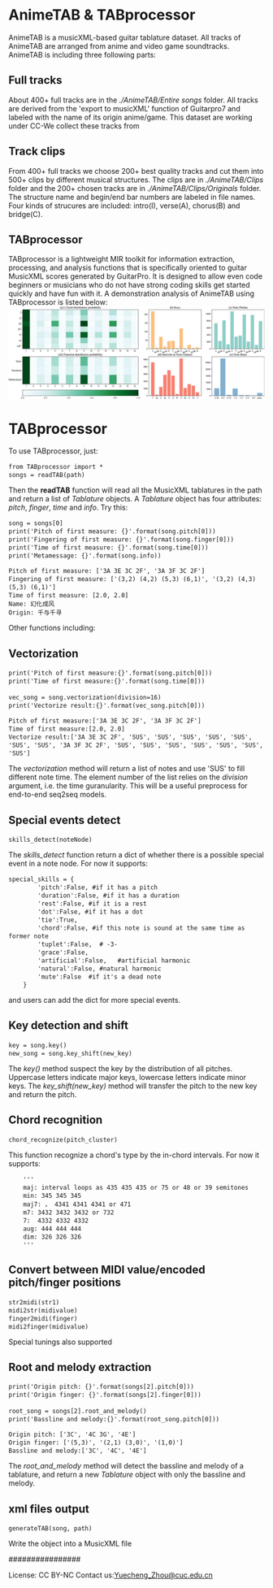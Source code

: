 # AnimeTAB & TABprocessor
AnimeTAB is a musicXML-based guitar tablature dataset. All tracks of AnimeTAB are arranged from anime and video game soundtracks. AnimeTAB is including three following parts:

## Full tracks
About 400+ full tracks are in the *./AnimeTAB/Entire songs* folder. All tracks are derived from the 'export to musicXML' function of Guitarpro7 and labeled with the name of its origin anime/game. 
This dataset are working under CC-We collect these tracks from 
## Track clips
From 400+ full tracks we choose 200+ best quality tracks and cut them into 500+ clips by different musical structures. The clips are in *./AnimeTAB/Clips* folder and the 200+ chosen tracks are in *./AnimeTAB/Clips/Originals* folder. The structure name and begin/end bar numbers are labeled in file names. Four kinds of strucures are included: intro(I), verse(A), chorus(B) and bridge(C).

## TABprocessor
TABprocessor is a lightweight MIR toolkit for information extraction, processing, and analysis functions that is specifically oriented to guitar MusicXML scores generated by GuitarPro. It is designed to allow even code beginners or musicians who do not have strong coding skills get started quickly and have fun with it. A demonstration analysis of AnimeTAB using TABprocessor is listed below:
![Demonstration analysis](https://github.com/amamiya-yuuko/AnimeTAB/blob/main/Demonstration%20analysis.jpg)


# TABprocessor

To use TABprocessor, just:
```
from TABprocessor import *
songs = readTAB(path)
```
Then the **readTAB** function will read all the MusicXML tablatures in the path and return a list of *Tablature* objects.
A *Tablature* object has four attributes: *pitch*, *finger*, *time* and *info*. Try this:

```
song = songs[0]
print('Pitch of first measure: {}'.format(song.pitch[0]))
print('Fingering of first measure: {}'.format(song.finger[0]))
print('Time of first measure: {}'.format(song.time[0]))
print('Metamessage: {}'.format(song.info))
```
```
Pitch of first measure: ['3A 3E 3C 2F', '3A 3F 3C 2F']
Fingering of first measure: ['(3,2) (4,2) (5,3) (6,1)', '(3,2) (4,3) (5,3) (6,1)']
Time of first measure: [2.0, 2.0]
Name: 幻化成风
Origin: 千与千寻
```

Other functions including:
## Vectorization
```
print('Pitch of first measure:{}'.format(song.pitch[0]))
print('Time of first measure:{}'.format(song.time[0]))

vec_song = song.vectorization(division=16)
print('Vectorize result:{}'.format(vec_song.pitch[0]))
```

```
Pitch of first measure:['3A 3E 3C 2F', '3A 3F 3C 2F']
Time of first measure:[2.0, 2.0]
Vectorize result:['3A 3E 3C 2F', 'SUS', 'SUS', 'SUS', 'SUS', 'SUS', 'SUS', 'SUS', '3A 3F 3C 2F', 'SUS', 'SUS', 'SUS', 'SUS', 'SUS', 'SUS', 'SUS']
```
The *vectorization* method will return a list of notes and use 'SUS' to fill different note time. The element number of the list relies on the *division* argument, i.e. the time guranularity. 
This will be a useful preprocess for end-to-end seq2seq models.

## Special events detect
```
skills_detect(noteNode)
```
The *skills_detect* function return a dict of whether there is a possible special event in a note node. For now it supports:
```
special_skills = {        
        'pitch':False, #if it has a pitch
        'duration':False, #if it has a duration
        'rest':False, #if it is a rest
        'dot':False, #if it has a dot
        'tie':True, 
        'chord':False, #if this note is sound at the same time as former note
        'tuplet':False,  # -3-
        'grace':False,  
        'artificial':False,   #artificial harmonic
        'natural':False, #natural harmonic
        'mute':False  #if it's a dead note
    }
```
and users can add the dict for more special events.

## Key detection and shift

```
key = song.key()
new_song = song.key_shift(new_key)
```

The *key()* method suspect the key by the distribution of all pitches. Uppercase letters indicate major keys, lowercase letters indicate minor keys.
The *key_shift(new_key)* method will transfer the pitch to the new key and return the pitch. 


## Chord recognition
```
chord_recognize(pitch_cluster)
```

This function recognize a chord's type by the in-chord intervals. For now it supports:

```
    '''
    maj: interval loops as 435 435 435 or 75 or 48 or 39 semitones
    min: 345 345 345
    maj7: ， 4341 4341 4341 or 471
    m7: 3432 3432 3432 or 732
    7:  4332 4332 4332
    aug: 444 444 444
    dim: 326 326 326
    '''
```

## Convert between MIDI value/encoded pitch/finger positions
```
str2midi(str1)
midi2str(midivalue)
finger2midi(finger)
midi2finger(midivalue)
```
Special tunings also supported

## Root and melody extraction
```
print('Origin pitch: {}'.format(songs[2].pitch[0]))
print('Origin finger: {}'.format(songs[2].finger[0]))

root_song = songs[2].root_and_melody()
print('Bassline and melody:{}'.format(root_song.pitch[0]))
```

```
Origin pitch: ['3C', '4C 3G', '4E']
Origin finger: ['(5,3)', '(2,1) (3,0)', '(1,0)']
Bassline and melody:['3C', '4C', '4E']
```
The *root_and_melody* method will detect the bassline and melody of a tablature, and return a new *Tablature* object with only the bassline and melody.
## xml files output
```
generateTAB(song, path)
```
Write the object into a MusicXML file

################

License: CC BY-NC
Contact us:Yuecheng_Zhou@cuc.edu.cn
